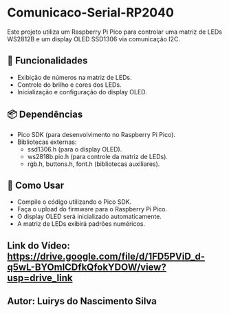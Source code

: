 # Comunicaco-Serial-RP2040

Este projeto utiliza um Raspberry Pi Pico para controlar uma matriz de LEDs WS2812B e um display OLED SSD1306 via comunicação I2C.

## 📌 Funcionalidades

  - Exibição de números na matriz de LEDs.
  - Controle do brilho e cores dos LEDs.
  - Inicialização e configuração do display OLED.

## 📦 Dependências

  - Pico SDK (para desenvolvimento no Raspberry Pi Pico).
  - Bibliotecas externas:
    - ssd1306.h (para o display OLED).
    - ws2818b.pio.h (para controle da matriz de LEDs).
    - rgb.h, buttons.h, font.h (bibliotecas auxiliares).

## 🔧 Como Usar

  - Compile o código utilizando o Pico SDK.
  - Faça o upload do firmware para o Raspberry Pi Pico.
  - O display OLED será inicializado automaticamente.
  - A matriz de LEDs exibirá padrões numéricos.

## Link do Vídeo: https://drive.google.com/file/d/1FD5PViD_d-q5wL-BYOmlCDfkQfokYDOW/view?usp=drive_link

## Autor: Luirys do Nascimento Silva
